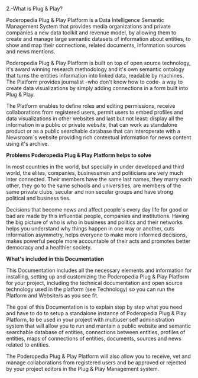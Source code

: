 2.-What is Plug & Play?


Poderopedia Plug & Play Platform is a Data Intelligence Semantic Management
System that provides media organizations and private companies a new data 
toolkit and revenue model, by allowing them to create and manage large semantic
datasets of information about entities, to show and map their connections,
related documents, information sources and news mentions.

Poderopedia Plug & Play Platform is built on top of open source technology, it's
award winning research methodology and it's own semantic ontology that turns the
entities information into linked data, readable by machines. The Platform
provides journalist -who don't know how to code- a way to create data
visualizations by simply adding connections in a form built into Plug & Play.

The Platform enables to define roles and editing permissions, receive
collaborations from registered users, permit users to embed profiles and data
visualizations in other websites and last but not least: display all the
information in a public or private website, that can work as standalone product
or as a public searchable database that can interoperate with a Newsroom`s
website providing rich contextual information for news content using it's
archive.

**Problems Poderopedia Plug & Play Platform helps to solve**

In most countries in the world, but specially in under developed and third world,
the elites, companies, businessmen and politicians are very much inter connected.
Their members have the same last names, they marry each other, they go to the
same schools and universities, are members of the same private clubs, secular and
non secular groups and have strong political and business ties.

Decisions that become news and affect people`s every day life for good or bad are
made by this influential people, companies and institutions. Having the big
picture of who is who in business and politics and their networks helps you
understand why things happen in one way or another, cuts information asymmetry,
helps everyone to make more informed decisions, makes powerful people more
accountable of their acts and promotes better democracy and a healthier society.

**What's included in this Documentation**

This Documentation includes all the necessary elements and information for
installing, setting up and customizing the Poderopedia Plug & Play Platform for
your project, including the technical documentation and open source technology
used in the platform (see Technology) so you can run the Platform and Website/s
as you see fit.

The goal of this Documentation is to explain step by step what you need and have
to do to setup a standalone instance of Poderopedia Plug & Play Platform, to be
used in your project with multiuser self administration system that will allow
you to run and mantain a public website and semantic searchable database of
entities, connections between entities, profiles of entities, maps of connections
of entities, documents, sources and news related to entities.

The Poderopedia Plug & Play Platform will also allow you to receive, vet and
manage collaborations from registered users and be approved or rejected by your
project editors in the Plug & Play Management system. 
